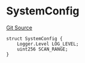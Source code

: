 # SystemConfig
[Git Source](https://github.com/metacontract/mc/blob/8438d83ed04f942f1b69f22b0cb556723d88a8f9/resources/devkit/api-reference/Flattened.sol)


```solidity
struct SystemConfig {
    Logger.Level LOG_LEVEL;
    uint256 SCAN_RANGE;
}
```

